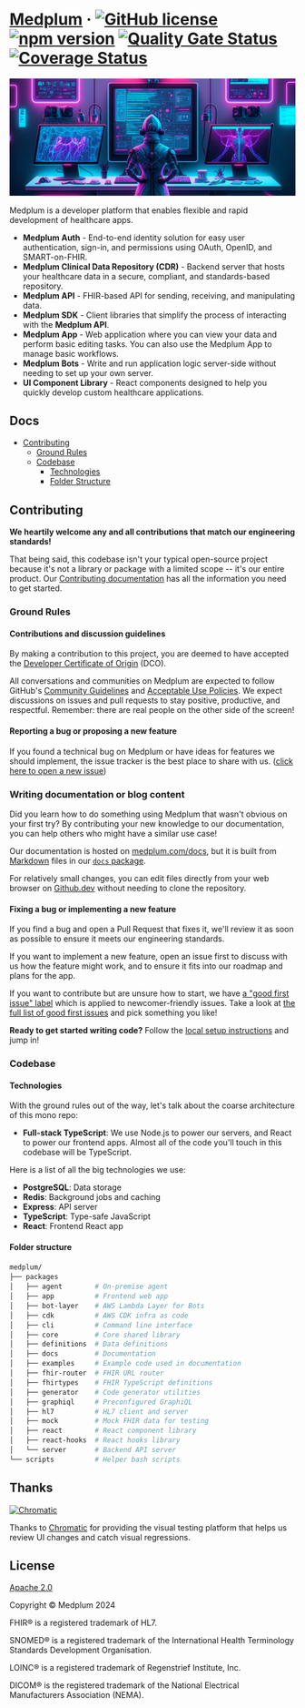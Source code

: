 # [Medplum](https://www.medplum.com) &middot; [![GitHub license](https://img.shields.io/badge/license-Apache-blue.svg)](https://github.com/medplum/medplum/blob/main/LICENSE.txt) [![npm version](https://img.shields.io/npm/v/@medplum/core.svg?color=blue)](https://www.npmjs.com/package/@medplum/core) [![Quality Gate Status](https://sonarcloud.io/api/project_badges/measure?project=medplum_medplum&metric=alert_status&token=207c95a43e7519809d6d336d8cc7837d3e057acf)](https://sonarcloud.io/dashboard?id=medplum_medplum) [![Coverage Status](https://coveralls.io/repos/github/medplum/medplum/badge.svg?branch=main)](https://coveralls.io/github/medplum/medplum?branch=main)

![Medplum](packages/docs/static/img/cover.webp)

Medplum is a developer platform that enables flexible and rapid development of healthcare apps.

- **Medplum Auth** - End-to-end identity solution for easy user authentication, sign-in, and permissions using OAuth, OpenID, and SMART-on-FHIR.
- **Medplum Clinical Data Repository (CDR)** - Backend server that hosts your healthcare data in a secure, compliant, and standards-based repository.
- **Medplum API** - FHIR-based API for sending, receiving, and manipulating data.
- **Medplum SDK** - Client libraries that simplify the process of interacting with the **Medplum API**.
- **Medplum App** - Web application where you can view your data and perform basic editing tasks. You can also use the Medplum App to manage basic workflows.
- **Medplum Bots** - Write and run application logic server-side without needing to set up your own server.
- **UI Component Library** - React components designed to help you quickly develop custom healthcare applications.

## Docs

- [Contributing](#contributing)
  - [Ground Rules](#ground-rules)
  - [Codebase](#codebase)
    - [Technologies](#technologies)
    - [Folder Structure](#folder-structure)

## Contributing

**We heartily welcome any and all contributions that match our engineering standards!**

That being said, this codebase isn't your typical open-source project because it's not a library or package with a
limited scope -- it's our entire product. Our [Contributing documentation](https://medplum.com/docs/contributing) has
all the information you need to get started.

### Ground Rules

#### Contributions and discussion guidelines

By making a contribution to this project, you are deemed to have accepted the [Developer Certificate of Origin](https://developercertificate.org/) (DCO).

All conversations and communities on Medplum are expected to follow GitHub's [Community Guidelines](https://help.github.com/en/github/site-policy/github-community-guidelines)
and [Acceptable Use Policies](https://help.github.com/en/github/site-policy/github-acceptable-use-policies). We expect
discussions on issues and pull requests to stay positive, productive, and respectful. Remember: there are real people on
the other side of the screen!

#### Reporting a bug or proposing a new feature

If you found a technical bug on Medplum or have ideas for features we should implement, the issue tracker is the best
place to share with us. ([click here to open a new issue](https://github.com/medplum/medplum/issues/new))

### Writing documentation or blog content

Did you learn how to do something using Medplum that wasn't obvious on your first try? By contributing your new knowledge
to our documentation, you can help others who might have a similar use case!

Our documentation is hosted on [medplum.com/docs](https://www.medplum.com/docs), but it is built from [Markdown](https://www.markdownguide.org/)
files in our [`docs` package](https://github.com/medplum/medplum/tree/main/packages/docs/docs).

For relatively small changes, you can edit files directly from your web browser on [Github.dev](https://github.dev/medplum/medplum/blob/main/packages/docs/docs/home.md)
without needing to clone the repository.

#### Fixing a bug or implementing a new feature

If you find a bug and open a Pull Request that fixes it, we'll review it as soon as possible to ensure it meets our engineering standards.

If you want to implement a new feature, open an issue first to discuss with us how the feature might work, and to ensure
it fits into our roadmap and plans for the app.

If you want to contribute but are unsure how to start, we have [a "good first issue" label](https://github.com/medplum/medplum/issues?q=is%3Aissue+is%3Aopen+label%3A%22good+first+issue%22) which is applied to newcomer-friendly issues. Take a look at [the full list of good first issues](https://github.com/medplum/medplum/issues?q=is%3Aissue+is%3Aopen+label%3A%22good+first+issue%22) and pick something you like!

**Ready to get started writing code?** Follow the [local setup instructions](https://www.medplum.com/docs/contributing/local-dev-setup) and jump in!

### Codebase

#### Technologies

With the ground rules out of the way, let's talk about the coarse architecture of this mono repo:

- **Full-stack TypeScript**: We use Node.js to power our servers, and React to power our frontend apps. Almost all of the code you'll touch in this codebase will be TypeScript.

Here is a list of all the big technologies we use:

- **PostgreSQL**: Data storage
- **Redis**: Background jobs and caching
- **Express**: API server
- **TypeScript**: Type-safe JavaScript
- **React**: Frontend React app

#### Folder structure

```sh
medplum/
├── packages
│   ├── agent        # On-premise agent
│   ├── app          # Frontend web app
│   ├── bot-layer    # AWS Lambda Layer for Bots
│   ├── cdk          # AWS CDK infra as code
│   ├── cli          # Command line interface
│   ├── core         # Core shared library
│   ├── definitions  # Data definitions
│   ├── docs         # Documentation
│   ├── examples     # Example code used in documentation
│   ├── fhir-router  # FHIR URL router
│   ├── fhirtypes    # FHIR TypeScript definitions
│   ├── generator    # Code generator utilities
│   ├── graphiql     # Preconfigured GraphiQL
│   ├── hl7          # HL7 client and server
│   ├── mock         # Mock FHIR data for testing
│   ├── react        # React component library
│   ├── react-hooks  # React hooks library
│   └── server       # Backend API server
└── scripts          # Helper bash scripts
```

## Thanks

<a href="https://www.chromatic.com/"><img src="https://user-images.githubusercontent.com/321738/84662277-e3db4f80-af1b-11ea-88f5-91d67a5e59f6.png" width="153" height="30" alt="Chromatic" /></a>

Thanks to [Chromatic](https://www.chromatic.com/) for providing the visual testing platform that helps us review UI changes and catch visual regressions.

## License

[Apache 2.0](LICENSE.txt)

Copyright &copy; Medplum 2024

FHIR&reg; is a registered trademark of HL7.

SNOMED&reg; is a registered trademark of the International Health Terminology Standards Development Organisation.

LOINC&reg; is a registered trademark of Regenstrief Institute, Inc.

DICOM&reg; is the registered trademark of the National Electrical Manufacturers Association (NEMA).
